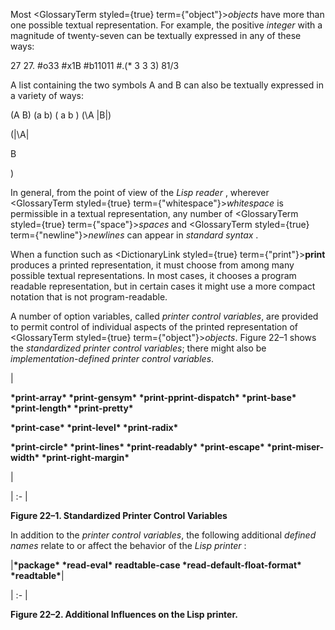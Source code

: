  



Most <GlossaryTerm styled={true} term={"object"}><i>objects</i></GlossaryTerm> have more than one possible textual representation. For example, the positive *integer* with a magnitude of twenty-seven can be textually expressed in any of these ways: 



27 27. #o33 #x1B #b11011 #.(\* 3 3 3) 81/3 



A list containing the two symbols A and B can also be textually expressed in a variety of ways: 



(A B) (a b) ( a b ) (\A |B|) 



(|\A| 



B 



) 



In general, from the point of view of the *Lisp reader* , wherever <GlossaryTerm styled={true} term={"whitespace"}><i>whitespace</i></GlossaryTerm> is permissible in a textual representation, any number of <GlossaryTerm styled={true} term={"space"}><i>spaces</i></GlossaryTerm> and <GlossaryTerm styled={true} term={"newline"}><i>newlines</i></GlossaryTerm> can appear in *standard syntax* . 



When a function such as <DictionaryLink styled={true} term={"print"}><b>print</b></DictionaryLink> produces a printed representation, it must choose from among many possible textual representations. In most cases, it chooses a program readable representation, but in certain cases it might use a more compact notation that is not program-readable. 



A number of option variables, called *printer control variables*, are provided to permit control of individual aspects of the printed representation of <GlossaryTerm styled={true} term={"object"}><i>objects</i></GlossaryTerm>. Figure 22–1 shows the *standardized printer control variables*; there might also be *implementation-defined printer control variables*. 



|<p>**\*print-array\* \*print-gensym\* \*print-pprint-dispatch\* \*print-base\* \*print-length\* \*print-pretty\*** </p><p>**\*print-case\* \*print-level\* \*print-radix\*** </p><p>**\*print-circle\* \*print-lines\* \*print-readably\* \*print-escape\* \*print-miser-width\* \*print-right-margin\***</p>|

| :- |





**Figure 22–1. Standardized Printer Control Variables** 







 



 



In addition to the *printer control variables*, the following additional *defined names* relate to or affect the behavior of the *Lisp printer* : 



|**\*package\* \*read-eval\* readtable-case \*read-default-float-format\* \*readtable\***|

| :- |





**Figure 22–2. Additional Influences on the Lisp printer.** 




